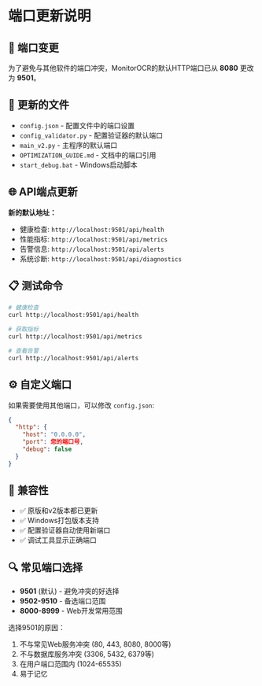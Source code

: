 # 端口更新说明

## 📡 端口变更

为了避免与其他软件的端口冲突，MonitorOCR的默认HTTP端口已从 **8080** 更改为 **9501**。

## 🔧 更新的文件

- `config.json` - 配置文件中的端口设置
- `config_validator.py` - 配置验证器的默认端口
- `main_v2.py` - 主程序的默认端口
- `OPTIMIZATION_GUIDE.md` - 文档中的端口引用
- `start_debug.bat` - Windows启动脚本

## 🌐 API端点更新

**新的默认地址：**
- 健康检查: `http://localhost:9501/api/health`
- 性能指标: `http://localhost:9501/api/metrics`
- 告警信息: `http://localhost:9501/api/alerts`
- 系统诊断: `http://localhost:9501/api/diagnostics`

## 📋 测试命令

```bash
# 健康检查
curl http://localhost:9501/api/health

# 获取指标
curl http://localhost:9501/api/metrics

# 查看告警
curl http://localhost:9501/api/alerts
```

## ⚙️ 自定义端口

如果需要使用其他端口，可以修改 `config.json`:

```json
{
  "http": {
    "host": "0.0.0.0",
    "port": 您的端口号,
    "debug": false
  }
}
```

## 🚀 兼容性

- ✅ 原版和v2版本都已更新
- ✅ Windows打包版本支持
- ✅ 配置验证器自动使用新端口
- ✅ 调试工具显示正确端口

## 🔍 常见端口选择

- **9501** (默认) - 避免冲突的好选择
- **9502-9510** - 备选端口范围
- **8000-8999** - Web开发常用范围

选择9501的原因：
1. 不与常见Web服务冲突 (80, 443, 8080, 8000等)
2. 不与数据库服务冲突 (3306, 5432, 6379等)
3. 在用户端口范围内 (1024-65535)
4. 易于记忆
